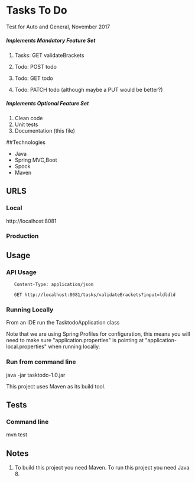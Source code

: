 
# Tasks To Do
Test for Auto and General,  November 2017

##### Implements Mandatory Feature Set

1. Tasks: GET validateBrackets

2. Todo: POST todo

3. Todo: GET todo

4. Todo: PATCH todo (although maybe a PUT would be better?)


##### Implements Optional Feature Set

1. Clean code
2. Unit tests
3. Documentation (this file)

##Technologies

- Java
- Spring MVC,Boot
- Spock
- Maven

## URLS

### Local

http://localhost:8081

### Production

## Usage


### API Usage
	   
	   Content-Type: application/json

	   GET http://localhost:8081/tasks/validateBrackets?input=ldldld

### Running Locally

From an IDE run the TasktodoApplication class 

Note that we are using Spring Profiles for configuration, this means
you will need to make sure "application.properties" is pointing at
"application-local.properties" when running locally.


### Run from command line

java -jar tasktodo-1.0.jar

This project uses Maven as its build tool.

## Tests

### Command line

mvn test 


## Notes

1. To build this project you need Maven. To run this project you need Java 8.













